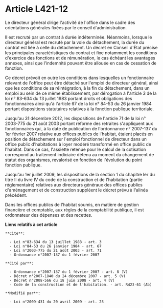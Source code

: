 # Article L421-12

Le directeur général dirige l'activité de l'office dans le cadre des orientations générales fixées par le conseil
d'administration. 

Il est recruté par un contrat à durée indéterminée. Néanmoins, lorsque le directeur général est recruté par la voie du
détachement, la durée du contrat est liée à celle du détachement. Un décret en Conseil d'Etat précise les principales
caractéristiques du contrat et fixe notamment les conditions d'exercice des fonctions et de rémunération, le cas échéant les
avantages annexes, ainsi que l'indemnité pouvant être allouée en cas de cessation de fonction. 

Ce décret prévoit en outre les conditions dans lesquelles un fonctionnaire relevant de l'office peut être détaché sur
l'emploi de directeur général, ainsi que les conditions de sa réintégration, à la fin du détachement, dans un emploi au sein
de ce même établissement, par dérogation à l'article 3 de la loi n° 83-634 du 13 juillet 1983 portant droits et obligations
des fonctionnaires ainsi qu'à l'article 67 de la loi n° 84-53 du 26 janvier 1984 portant dispositions statutaires relatives à
la fonction publique territoriale. 

Jusqu'au 31 décembre 2012, les dispositions de l'article 71 de la loi n° 2003-775 du 21 août 2003 portant réforme des
retraites s'appliquent aux fonctionnaires qui, à la date de publication de l'ordonnance n° 2007-137 du 1er février 2007
relative aux offices publics de l'habitat, étaient placés en position de détachement sur l'emploi fonctionnel de directeur
dans un office public d'habitations à loyer modéré transformé en office public de l'habitat. Dans ce cas, l'assiette retenue
pour le calcul de la cotisation correspond au traitement indiciaire détenu au moment du changement de statut des organismes,
revalorisé en fonction de l'évolution du point fonction publique. 

Jusqu'au 1er juillet 2009, les dispositions de la section 1 du chapitre Ier du titre II du livre IV du code de la
construction et de l'habitation (partie réglementaire) relatives aux directeurs généraux des offices publics d'aménagement et
de construction suppléent le décret prévu à l'alinéa précédent. 

Dans les offices publics de l'habitat soumis, en matière de gestion financière et comptable, aux règles de la comptabilité
publique, il est ordonnateur des dépenses et des recettes.

**Liens relatifs à cet article**

	**Cite**:

	  - Loi n°83-634 du 13 juillet 1983 - art. 3
	  - Loi n°84-53 du 26 janvier 1984 - art. 67
	  - Loi n°2003-775 du 21 août 2003 - art. 71
	  - Ordonnance n°2007-137 du 1 février 2007

	**Cité par**:

	  - Ordonnance n°2007-137 du 1 février 2007 - art. 8 (V)
	  - Décret n°2007-1840 du 24 décembre 2007 - art. 5 (V)
	  - Décret n°2008-566 du 18 juin 2008 - art. 4 (V)
	  - Code de la construction et de l'habitation. - art. R423-61 (Ab)

	**Modifié par**:

	  - Loi n°2009-431 du 20 avril 2009 - art. 23
